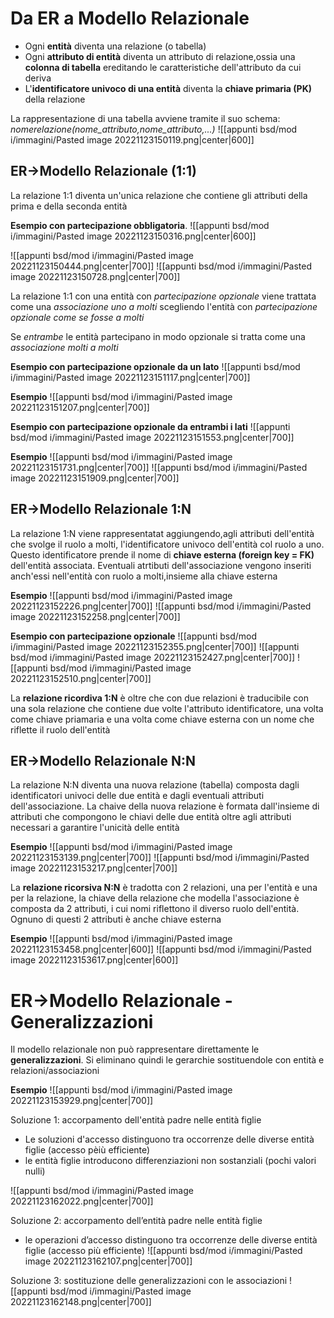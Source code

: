 # Da ER a Modello Relazionale

- Ogni **entità** diventa una relazione (o tabella)
- Ogni **attributo di entità** diventa un attributo di relazione,ossia una **colonna di tabella** ereditando le caratteristiche dell'attributo da cui deriva
- L'**identificatore univoco di una entità** diventa la **chiave primaria (PK)** della relazione

La rappresentazione di una tabella avviene tramite il suo schema: 
_nomerelazione(nome_attributo,nome_attributo,...)_
![[appunti bsd/mod i/immagini/Pasted image 20221123150119.png|center|600]]

## ER->Modello Relazionale (1:1)

La relazione 1:1 diventa un'unica relazione che contiene gli attributi della prima e della seconda entità

**Esempio con partecipazione obbligatoria**.
![[appunti bsd/mod i/immagini/Pasted image 20221123150316.png|center|600]]


![[appunti bsd/mod i/immagini/Pasted image 20221123150444.png|center|700]]
![[appunti bsd/mod i/immagini/Pasted image 20221123150728.png|center|700]]

La relazione 1:1 con una entità con _partecipazione opzionale_ viene trattata come una _associazione uno a molti_ scegliendo l'entità con _partecipazione opzionale come se fosse a molti_

Se _entrambe_ le entità partecipano in modo opzionale si tratta come una _associazione molti a molti_

**Esempio con partecipazione opzionale da un lato**
![[appunti bsd/mod i/immagini/Pasted image 20221123151117.png|center|700]]

**Esempio**
![[appunti bsd/mod i/immagini/Pasted image 20221123151207.png|center|700]]

**Esempio con partecipazione opzionale da entrambi i lati**
![[appunti bsd/mod i/immagini/Pasted image 20221123151553.png|center|700]]

**Esempio**
![[appunti bsd/mod i/immagini/Pasted image 20221123151731.png|center|700]]
![[appunti bsd/mod i/immagini/Pasted image 20221123151909.png|center|700]]

## ER->Modello Relazionale 1:N

La relazione 1:N viene rappresentatat aggiungendo,agli attributi dell'entità che svolge il ruolo a molti, l'identificatore univoco dell'entità col ruolo a uno. Questo identificatore prende il nome di **chiave esterna (foreign key = FK)** dell'entità associata. Eventuali atrtibuti dell'associazione vengono inseriti anch'essi nell'entità con ruolo a molti,insieme alla chiave esterna

**Esempio**
![[appunti bsd/mod i/immagini/Pasted image 20221123152226.png|center|700]]
![[appunti bsd/mod i/immagini/Pasted image 20221123152258.png|center|700]]

**Esempio con partecipazione opzionale**
![[appunti bsd/mod i/immagini/Pasted image 20221123152355.png|center|700]]
![[appunti bsd/mod i/immagini/Pasted image 20221123152427.png|center|700]]
![[appunti bsd/mod i/immagini/Pasted image 20221123152510.png|center|700]]

La **relazione ricordiva 1:N** è oltre che con due relazioni è traducibile con una sola relazione che contiene due volte l'attributo identificatore, una volta come chiave priamaria e una volta come chiave esterna con un nome che riflette il ruolo dell'entità

## ER->Modello Relazionale N:N

La relazione N:N diventa una nuova relazione (tabella) composta dagli identificatori univoci delle due entità e dagli eventuali attributi dell'associazione. La chaive della nuova relazione è formata dall'insieme di attributi che compongono le chiavi delle due entità oltre agli attributi necessari a garantire l'unicità delle entità

**Esempio**
![[appunti bsd/mod i/immagini/Pasted image 20221123153139.png|center|700]]
![[appunti bsd/mod i/immagini/Pasted image 20221123153217.png|center|700]]

La **relazione ricorsiva N:N** è tradotta con 2 relazioni, una per l'entità e una per la relazione, la chiave della relazione che modella l'associazione è composta da 2 attributi, i cui nomi riflettono il diverso ruolo dell'entità. Ognuno di questi 2 attributi è anche chiave esterna

**Esempio**
![[appunti bsd/mod i/immagini/Pasted image 20221123153458.png|center|600]]
![[appunti bsd/mod i/immagini/Pasted image 20221123153617.png|center|600]]


# ER->Modello Relazionale - Generalizzazioni

Il modello relazionale non può rappresentare direttamente le **generalizzazioni**. Si eliminano quindi le gerarchie sostituendole con entità e relazioni/associazioni

**Esempio**
![[appunti bsd/mod i/immagini/Pasted image 20221123153929.png|center|700]]

Soluzione 1: accorpamento dell'entità padre nelle entità figlie
- Le soluzioni d'accesso distinguono tra occorrenze delle diverse entità figlie (accesso pèiù efficiente)
- le entità figlie introducono differenziazioni non sostanziali (pochi valori nulli)

![[appunti bsd/mod i/immagini/Pasted image 20221123162022.png|center|700]]

Soluzione 2: accorpamento dell’entità padre nelle entità figlie
- le operazioni d’accesso distinguono tra occorrenze delle diverse entità figlie (accesso più efficiente)
![[appunti bsd/mod i/immagini/Pasted image 20221123162107.png|center|700]]

Soluzione 3: sostituzione delle generalizzazioni con le associazioni
![[appunti bsd/mod i/immagini/Pasted image 20221123162148.png|center|700]]

















